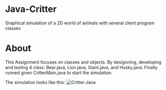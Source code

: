 # Java-Critter
Graphical simulation of a 2D world of animals with several client program classes

# About
This Assignment focuses on classes and objects. By designning, developing and testing 4 class: Bear.java, Lion.java, Giant.java, and Husky.java. Finally runned given CritterMain.java to start the simulation. 

 The simulation looks like this: 
 ![Critter-Java](https://)
